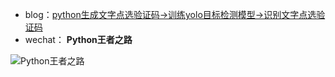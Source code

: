 - blog：<a href="https://blog.csdn.net/sinat_39629323/article/details/121989609?spm=1001.2014.3001.5501" target="_blank">python生成文字点选验证码→训练yolo目标检测模型→识别文字点选验证码</a>
- wechat： **Python王者之路**

![Python王者之路](https://user-images.githubusercontent.com/45711125/135013611-4c5d58da-bdac-4034-a93b-8d1c66899b53.jpg)